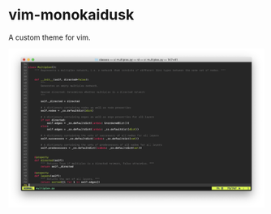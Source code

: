 # vim-monokaidusk
A custom theme for vim.

![Example screenshot](https://github.com/SimonNick/vim-monokaidusk/blob/master/Screenshot.png)
